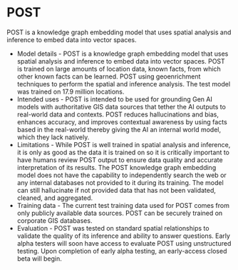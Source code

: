 # POST
POST is a knowledge graph embedding model that uses spatial analysis and inference to embed data into vector spaces.

* Model details -  POST is a knowledge graph embedding model that uses spatial analysis and inference to embed data 
into vector spaces. POST is trained on large amounts of location data, known facts, from which other known facts can 
be learned. POST using geoenrichment techniques to perform the spatial and inference analysis. The test model was 
trained on 17.9 million locations. 
* Intended uses -  POST is intended to be used for grounding Gen AI models with authoritative GIS data sources that 
tether the AI outputs to real-world data and contexts. POST reduces hallucinations and bias, enhances accuracy, and 
improves contextual awareness by using facts based in the real-world thereby giving the AI an internal world model, 
which they lack natively. 
* Limitations - While POST is well trained in spatial analysis and inference, it is only as good as the data it is 
trained on so it is critically important to have humans review POST output to ensure data quality and accurate 
interpretation of its results. The POST knowledge graph embedding model does not have the capability to 
independently search the web or any internal databases not provided to it during its training. The model can still 
hallucinate if not provided data that has not been validated, cleaned, and aggregated.
* Training data - The current test training data used for POST comes from only publicly available data sources. POST 
can be securely trained on corporate GIS databases.
* Evaluation - POST was tested on standard spatial relationships to validate the quality of its inference and ability 
to answer questions. Early alpha testers will soon have access to evaluate POST using unstructured testing. Upon 
completion of early alpha testing, an early-access closed beta will begin.
